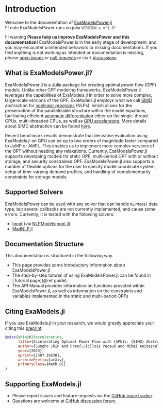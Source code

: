 # Introduction

Welcome to the documentation of [ExaModelsPower.jl](https://github.com/exanauts/ExaModelsPower.jl)	
!!! note
    ExaModelsPower runs on julia `VERSION ≥ v"1.9"`
    
!!! warning
	**Please help us improve ExaModelsPower and this documentation!** ExaModelsPower is in the early stage of development, and you may encounter unintended behaviors or missing documentations. If you find anything is not working as intended or documentation is missing, please [open issues](https://github.com/exanauts/ExaModelsPower.jl/issues) or [pull requests](https://github.com/exanauts/ExaModelsPower.jl/pulls) or start [discussions](https://github.com/exanauts/ExaModelsPower.jl/discussions). 
	
## What is ExaModelsPower.jl?
ExaModelsPower.jl is a Julia package for creating optimal power flow (OPF) models. Unlike other OPF modeling frameworks, ExaModelsPower.jl leverages the capabilities of ExaModels.jl in order to solve more complex, large-scale versions of the OPF.  ExaModels.jl employs what we call [SIMD](https://en.wikipedia.org/wiki/Single_instruction,_multiple_data) abstraction for [nonlinear programs](https://en.wikipedia.org/wiki/Nonlinear_programming) (NLPs), which allows for the preservation of the parallelizable structure within the model equations, facilitating efficient [automatic differentiation](https://en.wikipedia.org/wiki/Automatic_differentiation) either on the single-thread CPUs, multi-threaded CPUs, as well as [GPU accelerators](https://en.wikipedia.org/wiki/Graphics_processing_unit). More details about SIMD abstraction can be found [here](https://exanauts.github.io/ExaModels.jl/v0.8/simd/).

Recent benchmark results demonstrate that derivative evaluation using ExaModels.jl on GPU can be up to two orders of magnitude faster compared to JuMP or AMPL. This enables us to implement more complex versions of the OPF without needing any relaxations. Currently, ExaModelsPower.jl supports developing models for static OPF, multi-period OPF with or without storage, and security constrained OPF. ExaModelsPower.jl also supports a number of flexible options for the user to specify model coordinate system, setup of time-varying demand profiles, and handling of complementarity constraints for storage models. 

## Supported Solvers
ExaModelsPower can be used with any solver that can handle `NLPModel` data type, but several callbacks are not currently implemented, and cause some errors. Currently, it is tested with the following solvers:
- [Ipopt](https://github.com/JuliaSmoothOptimizers/NLPModelsIpopt.jl) (via [NLPModelsIpopt.jl](https://github.com/JuliaSmoothOptimizers/NLPModelsIpopt.jl))
- [MadNLP.jl](https://github.com/MadNLP/MadNLP.jl)

## Documentation Structure
This documentation is structured in the following way.
- This page provides some introductory information about ExaModelsPower.jl
- The step-by-step tutorial of using ExaModelsPower.jl can be found in [Tutorial page](@ref guide).
- The API Manual provides information on functions provided within ExaModelsPower.jl, as well as information on the constraints and variables implemented in the static and multi-period OPFs


## Citing ExaModels.jl
If you use ExaModels.jl in your research, we would greatly appreciate your citing this [preprint](https://arxiv.org/abs/2307.16830).
```bibtex
@misc{shin2023accelerating,
      title={Accelerating Optimal Power Flow with {GPU}s: {SIMD} Abstraction of Nonlinear Programs and Condensed-Space Interior-Point Methods}, 
      author={Sungho Shin and Fran{\c{c}}ois Pacaud and Mihai Anitescu},
      year={2023},
      eprint={2307.16830},
      archivePrefix={arXiv},
      primaryClass={math.OC}
}
```

## Supporting ExaModels.jl
- Please report issues and feature requests via the [GitHub issue tracker](https://github.com/exanauts/ExaModelsPower.jl/issues).
- Questions are welcome at [GitHub discussion forum](https://github.com/exanauts/ExaModelsPower.jl/discussions).
